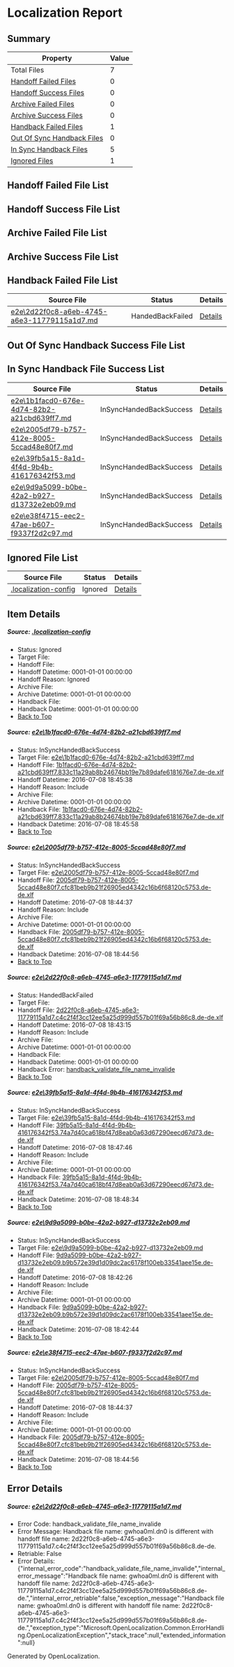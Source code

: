 # <a name='report-top'></a> Localization Report

## Summary
 Property | Value 
 -------- | ----- 
 Total Files | 7
[ Handoff Failed Files ](#handoff-failed-list)| 0
[ Handoff Success Files ](#handoff-success-list)| 0
[ Archive Failed Files ](#archive-failed-list)| 0
[ Archive Success Files ](#archive-success-list)| 0
[ Handback Failed Files ](#handback-failed-list)| 1
[ Out Of Sync Handback Files ](#outofsync-handback-success-list)| 0
[ In Sync Handback Files ](#insync-handback-success-list)| 5
[ Ignored Files ](#ignored-list)| 1

## <a name='handoff-failed-list'></a> Handoff Failed File List

## <a name='handoff-success-list'></a> Handoff Success File List

## <a name='archive-failed-list'></a> Archive Failed File List

## <a name='archive-success-list'></a> Archive Success File List

## <a name='handback-failed-list'></a> Handback Failed File List
 Source File | Status | Details 
 ----------- | ------ | ------- 
 [e2e\2d22f0c8-a6eb-4745-a6e3-11779115a1d7.md](https://github.com/OpenLocalizationTestOrg/oltest/blob/4dc2b434be8174007a0424edb50176b1fcefcf55/e2e/2d22f0c8-a6eb-4745-a6e3-11779115a1d7.md) | HandedBackFailed | [Details](#89dbe36c276717be5a5a523ca1fcd0789aa5d2353)

## <a name='outofsync-handback-success-list'></a> Out Of Sync Handback Success File List

## <a name='insync-handback-success-list'></a> In Sync Handback File Success List
 Source File | Status | Details 
 ----------- | ------ | ------- 
 [e2e\1b1facd0-676e-4d74-82b2-a21cbd639ff7.md](https://github.com/OpenLocalizationTestOrg/oltest/blob/25c699e283f3a73c9ca18d3a8dc770b8cdfe5366/e2e/1b1facd0-676e-4d74-82b2-a21cbd639ff7.md) | InSyncHandedBackSuccess | [Details](#0ff5c3f2276f4226555651770e617039db0d9b541)
 [e2e\2005df79-b757-412e-8005-5ccad48e80f7.md](https://github.com/OpenLocalizationTestOrg/oltest/blob/f959ef5277caef304c24742a9937f657e70bc940/e2e/2005df79-b757-412e-8005-5ccad48e80f7.md) | InSyncHandedBackSuccess | [Details](#e9f85fc28e2e1f1038066b6c01a99e6449b9abb32)
 [e2e\39fb5a15-8a1d-4f4d-9b4b-416176342f53.md](https://github.com/OpenLocalizationTestOrg/oltest/blob/e6f9029c4d2c40e70fa6be20ba3fc3008ab6c5b7/e2e/39fb5a15-8a1d-4f4d-9b4b-416176342f53.md) | InSyncHandedBackSuccess | [Details](#f96e3e9837083e7d299840a148c91ef09b38bf894)
 [e2e\9d9a5099-b0be-42a2-b927-d13732e2eb09.md](https://github.com/OpenLocalizationTestOrg/oltest/blob/8f1c7a6febe14ac9917e3a42694cf12d57d98683/e2e/9d9a5099-b0be-42a2-b927-d13732e2eb09.md) | InSyncHandedBackSuccess | [Details](#8b28247154487463fe2b19c3a25ae0736b599c375)
 [e2e\e38f4715-eec2-47ae-b607-f9337f2d2c97.md](https://github.com/OpenLocalizationTestOrg/oltest/blob/e6f9029c4d2c40e70fa6be20ba3fc3008ab6c5b7/e2e/e38f4715-eec2-47ae-b607-f9337f2d2c97.md) | InSyncHandedBackSuccess | [Details](#e9f85fc28e2e1f1038066b6c01a99e6449b9abb36)

## <a name='ignored-list'></a> Ignored File List
 Source File | Status | Details 
 ----------- | ------ | ------- 
 [.localization-config](https://github.com/OpenLocalizationTestOrg/oltest/blob/e6f9029c4d2c40e70fa6be20ba3fc3008ab6c5b7/.localization-config) | Ignored | [Details](#3d4f252ac210baf56311d7e97dcc2db10974dbd20)

## Item Details
##### <a name='3d4f252ac210baf56311d7e97dcc2db10974dbd20'></a> Source: [.localization-config](https://github.com/OpenLocalizationTestOrg/oltest/blob/e6f9029c4d2c40e70fa6be20ba3fc3008ab6c5b7/.localization-config)
* Status: Ignored
* Target File: 
* Handoff File: 
* Handoff Datetime: 0001-01-01 00:00:00
* Handoff Reason: Ignored
* Archive File: 
* Archive Datetime: 0001-01-01 00:00:00
* Handback File: 
* Handback Datetime: 0001-01-01 00:00:00
* [Back to Top](#report-top)

##### <a name='0ff5c3f2276f4226555651770e617039db0d9b541'></a> Source: [e2e\1b1facd0-676e-4d74-82b2-a21cbd639ff7.md](https://github.com/OpenLocalizationTestOrg/oltest/blob/25c699e283f3a73c9ca18d3a8dc770b8cdfe5366/e2e/1b1facd0-676e-4d74-82b2-a21cbd639ff7.md)
* Status: InSyncHandedBackSuccess
* Target File: [e2e\1b1facd0-676e-4d74-82b2-a21cbd639ff7.md](https://github.com/OpenLocalizationTestOrg/oltest-dede-fly/blob/6550a63b88b03584323d5b0fa556c6e07685eb7f/e2e/1b1facd0-676e-4d74-82b2-a21cbd639ff7.md)
* Handoff File: [1b1facd0-676e-4d74-82b2-a21cbd639ff7.833c11a29ab8b24674bb19e7b89dafe6181676e7.de-de.xlf](https://github.com/OpenLocalizationTestOrg/olhandoff-e2e/blob/e886f80296836a49a97fbbaa4b98906642eed901/ol-handoff/OpenLocalizationTestOrg/oltest-dede-fly/ci/ht/1b1facd0-676e-4d74-82b2-a21cbd639ff7.833c11a29ab8b24674bb19e7b89dafe6181676e7.de-de.xlf)
* Handoff Datetime: 2016-07-08 18:45:38
* Handoff Reason: Include
* Archive File: 
* Archive Datetime: 0001-01-01 00:00:00
* Handback File: [1b1facd0-676e-4d74-82b2-a21cbd639ff7.833c11a29ab8b24674bb19e7b89dafe6181676e7.de-de.xlf](https://github.com/OpenLocalizationTestOrg/olhandback-e2e/blob/bae74bc8b9f03d2338f3332140eba82160c81622/ol-handback/OpenLocalizationTestOrg/oltest-dede-fly/ci/ht/1b1facd0-676e-4d74-82b2-a21cbd639ff7.833c11a29ab8b24674bb19e7b89dafe6181676e7.de-de.xlf)
* Handback Datetime: 2016-07-08 18:45:58
* [Back to Top](#report-top)

##### <a name='e9f85fc28e2e1f1038066b6c01a99e6449b9abb32'></a> Source: [e2e\2005df79-b757-412e-8005-5ccad48e80f7.md](https://github.com/OpenLocalizationTestOrg/oltest/blob/f959ef5277caef304c24742a9937f657e70bc940/e2e/2005df79-b757-412e-8005-5ccad48e80f7.md)
* Status: InSyncHandedBackSuccess
* Target File: [e2e\2005df79-b757-412e-8005-5ccad48e80f7.md](https://github.com/OpenLocalizationTestOrg/oltest-dede-fly/blob/f17e913d821583024256e29cccf5ba4931830983/e2e/2005df79-b757-412e-8005-5ccad48e80f7.md)
* Handoff File: [2005df79-b757-412e-8005-5ccad48e80f7.cfc81beb9b21f26905ed4342c16b6f68120c5753.de-de.xlf](https://github.com/OpenLocalizationTestOrg/olhandoff-e2e/blob/610740ea83761cc64d580685267181a7925122e7/ol-handoff/OpenLocalizationTestOrg/oltest-dede-fly/ci/ht/2005df79-b757-412e-8005-5ccad48e80f7.cfc81beb9b21f26905ed4342c16b6f68120c5753.de-de.xlf)
* Handoff Datetime: 2016-07-08 18:44:37
* Handoff Reason: Include
* Archive File: 
* Archive Datetime: 0001-01-01 00:00:00
* Handback File: [2005df79-b757-412e-8005-5ccad48e80f7.cfc81beb9b21f26905ed4342c16b6f68120c5753.de-de.xlf](https://github.com/OpenLocalizationTestOrg/olhandback-e2e/blob/fc07f178663b6aa8bfea33f97c2fa72227c0db21/ol-handback/OpenLocalizationTestOrg/oltest-dede-fly/ci/ht/2005df79-b757-412e-8005-5ccad48e80f7.cfc81beb9b21f26905ed4342c16b6f68120c5753.de-de.xlf)
* Handback Datetime: 2016-07-08 18:44:56
* [Back to Top](#report-top)

##### <a name='89dbe36c276717be5a5a523ca1fcd0789aa5d2353'></a> Source: [e2e\2d22f0c8-a6eb-4745-a6e3-11779115a1d7.md](https://github.com/OpenLocalizationTestOrg/oltest/blob/4dc2b434be8174007a0424edb50176b1fcefcf55/e2e/2d22f0c8-a6eb-4745-a6e3-11779115a1d7.md)
* Status: HandedBackFailed
* Target File: 
* Handoff File: [2d22f0c8-a6eb-4745-a6e3-11779115a1d7.c4c2f4f3cc12ee5a25d999d557b01f69a56b86c8.de-de.xlf](https://github.com/OpenLocalizationTestOrg/olhandoff-e2e/blob/7a519aa6008c2e2d7cdb148e210d1671a48aa7d8/ol-handoff/OpenLocalizationTestOrg/oltest-dede-fly/ci/ht/2d22f0c8-a6eb-4745-a6e3-11779115a1d7.c4c2f4f3cc12ee5a25d999d557b01f69a56b86c8.de-de.xlf)
* Handoff Datetime: 2016-07-08 18:43:15
* Handoff Reason: Include
* Archive File: 
* Archive Datetime: 0001-01-01 00:00:00
* Handback File: 
* Handback Datetime: 0001-01-01 00:00:00
* Handback Error: [handback_validate_file_name_invalide](#89dbe36c276717be5a5a523ca1fcd0789aa5d2353handback_validate_file_name_invalide)
* [Back to Top](#report-top)

##### <a name='f96e3e9837083e7d299840a148c91ef09b38bf894'></a> Source: [e2e\39fb5a15-8a1d-4f4d-9b4b-416176342f53.md](https://github.com/OpenLocalizationTestOrg/oltest/blob/e6f9029c4d2c40e70fa6be20ba3fc3008ab6c5b7/e2e/39fb5a15-8a1d-4f4d-9b4b-416176342f53.md)
* Status: InSyncHandedBackSuccess
* Target File: [e2e\39fb5a15-8a1d-4f4d-9b4b-416176342f53.md](https://github.com/OpenLocalizationTestOrg/oltest-dede-fly/blob/b12edcb5090ecd48427ef9146e44b755d029eeff/e2e/39fb5a15-8a1d-4f4d-9b4b-416176342f53.md)
* Handoff File: [39fb5a15-8a1d-4f4d-9b4b-416176342f53.74a7d40ca618bf47d8eab0a63d67290eecd67d73.de-de.xlf](https://github.com/OpenLocalizationTestOrg/olhandoff-e2e/blob/527448888d3da614876f401b74d78eeced650247/ol-handoff/OpenLocalizationTestOrg/oltest-dede-fly/ci/ht/39fb5a15-8a1d-4f4d-9b4b-416176342f53.74a7d40ca618bf47d8eab0a63d67290eecd67d73.de-de.xlf)
* Handoff Datetime: 2016-07-08 18:47:46
* Handoff Reason: Include
* Archive File: 
* Archive Datetime: 0001-01-01 00:00:00
* Handback File: [39fb5a15-8a1d-4f4d-9b4b-416176342f53.74a7d40ca618bf47d8eab0a63d67290eecd67d73.de-de.xlf](https://github.com/OpenLocalizationTestOrg/olhandback-e2e/blob/dee54aff17aea4c1a991d6b5233a6015bc9f662e/ol-handback/OpenLocalizationTestOrg/oltest-dede-fly/ci/ht/39fb5a15-8a1d-4f4d-9b4b-416176342f53.74a7d40ca618bf47d8eab0a63d67290eecd67d73.de-de.xlf)
* Handback Datetime: 2016-07-08 18:48:34
* [Back to Top](#report-top)

##### <a name='8b28247154487463fe2b19c3a25ae0736b599c375'></a> Source: [e2e\9d9a5099-b0be-42a2-b927-d13732e2eb09.md](https://github.com/OpenLocalizationTestOrg/oltest/blob/8f1c7a6febe14ac9917e3a42694cf12d57d98683/e2e/9d9a5099-b0be-42a2-b927-d13732e2eb09.md)
* Status: InSyncHandedBackSuccess
* Target File: [e2e\9d9a5099-b0be-42a2-b927-d13732e2eb09.md](https://github.com/OpenLocalizationTestOrg/oltest-dede-fly/blob/f5755fae8fb6154ceda88420649f9f7651d52d09/e2e/9d9a5099-b0be-42a2-b927-d13732e2eb09.md)
* Handoff File: [9d9a5099-b0be-42a2-b927-d13732e2eb09.b9b572e39d1d09dc2ac6178f100eb33541aee15e.de-de.xlf](https://github.com/OpenLocalizationTestOrg/olhandoff-e2e/blob/f28ff6071bb04a71d43cb7b41ed0a6ccf3c350d8/ol-handoff/OpenLocalizationTestOrg/oltest-dede-fly/ci/ht/9d9a5099-b0be-42a2-b927-d13732e2eb09.b9b572e39d1d09dc2ac6178f100eb33541aee15e.de-de.xlf)
* Handoff Datetime: 2016-07-08 18:42:26
* Handoff Reason: Include
* Archive File: 
* Archive Datetime: 0001-01-01 00:00:00
* Handback File: [9d9a5099-b0be-42a2-b927-d13732e2eb09.b9b572e39d1d09dc2ac6178f100eb33541aee15e.de-de.xlf](https://github.com/OpenLocalizationTestOrg/olhandback-e2e/blob/b7d6fdc2c258e1275de89d577c2c6d84d59011cd/ol-handback/OpenLocalizationTestOrg/oltest-dede-fly/ci/ht/9d9a5099-b0be-42a2-b927-d13732e2eb09.b9b572e39d1d09dc2ac6178f100eb33541aee15e.de-de.xlf)
* Handback Datetime: 2016-07-08 18:42:44
* [Back to Top](#report-top)

##### <a name='e9f85fc28e2e1f1038066b6c01a99e6449b9abb36'></a> Source: [e2e\e38f4715-eec2-47ae-b607-f9337f2d2c97.md](https://github.com/OpenLocalizationTestOrg/oltest/blob/e6f9029c4d2c40e70fa6be20ba3fc3008ab6c5b7/e2e/e38f4715-eec2-47ae-b607-f9337f2d2c97.md)
* Status: InSyncHandedBackSuccess
* Target File: [e2e\2005df79-b757-412e-8005-5ccad48e80f7.md](https://github.com/OpenLocalizationTestOrg/oltest-dede-fly/blob/f17e913d821583024256e29cccf5ba4931830983/e2e/2005df79-b757-412e-8005-5ccad48e80f7.md)
* Handoff File: [2005df79-b757-412e-8005-5ccad48e80f7.cfc81beb9b21f26905ed4342c16b6f68120c5753.de-de.xlf](https://github.com/OpenLocalizationTestOrg/olhandoff-e2e/blob/610740ea83761cc64d580685267181a7925122e7/ol-handoff/OpenLocalizationTestOrg/oltest-dede-fly/ci/ht/2005df79-b757-412e-8005-5ccad48e80f7.cfc81beb9b21f26905ed4342c16b6f68120c5753.de-de.xlf)
* Handoff Datetime: 2016-07-08 18:44:37
* Handoff Reason: Include
* Archive File: 
* Archive Datetime: 0001-01-01 00:00:00
* Handback File: [2005df79-b757-412e-8005-5ccad48e80f7.cfc81beb9b21f26905ed4342c16b6f68120c5753.de-de.xlf](https://github.com/OpenLocalizationTestOrg/olhandback-e2e/blob/fc07f178663b6aa8bfea33f97c2fa72227c0db21/ol-handback/OpenLocalizationTestOrg/oltest-dede-fly/ci/ht/2005df79-b757-412e-8005-5ccad48e80f7.cfc81beb9b21f26905ed4342c16b6f68120c5753.de-de.xlf)
* Handback Datetime: 2016-07-08 18:44:56
* [Back to Top](#report-top)


## Error Details
##### <a name='89dbe36c276717be5a5a523ca1fcd0789aa5d2353handback_validate_file_name_invalide'></a> Source: [e2e\2d22f0c8-a6eb-4745-a6e3-11779115a1d7.md](#89dbe36c276717be5a5a523ca1fcd0789aa5d2353)
* Error Code: handback_validate_file_name_invalide
* Error Message: Handback file name: gwhoa0ml.dn0 is different with handoff file name: 2d22f0c8-a6eb-4745-a6e3-11779115a1d7.c4c2f4f3cc12ee5a25d999d557b01f69a56b86c8.de-de.
* Retriable: False
* Error Details: {"internal_error_code":"handback_validate_file_name_invalide","internal_error_message":"Handback file name: gwhoa0ml.dn0 is different with handoff file name: 2d22f0c8-a6eb-4745-a6e3-11779115a1d7.c4c2f4f3cc12ee5a25d999d557b01f69a56b86c8.de-de.","internal_error_retriable":false,"exception_message":"Handback file name: gwhoa0ml.dn0 is different with handoff file name: 2d22f0c8-a6eb-4745-a6e3-11779115a1d7.c4c2f4f3cc12ee5a25d999d557b01f69a56b86c8.de-de.","exception_type":"Microsoft.OpenLocalization.Common.ErrorHandling.OpenLocalizationException","stack_trace":null,"extended_information":null}


Generated by OpenLocalization.
